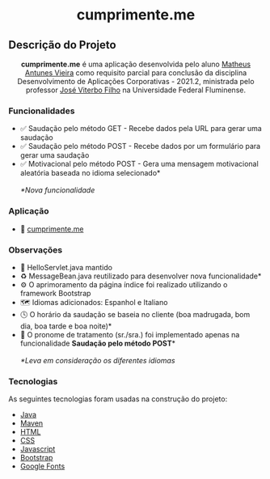 <h1 align="center">cumprimente.me</h1>

## Descrição do Projeto
<p align="center"><b>cumprimente.me</b> é uma aplicação desenvolvida pelo aluno <a href="https://github.com/Mathunes" target="_blank">Matheus Antunes Vieira</a> como requisito parcial para conclusão da disciplina Desenvolvimento de Aplicações Corporativas - 2021.2, ministrada pelo professor <a href="https://github.com/jviterbo" target="_blank">José Viterbo Filho</a> na Universidade Federal Fluminense.</p>

### Funcionalidades

- ✅ Saudação pelo método GET - Recebe dados pela URL para gerar uma saudação
- ✅ Saudação pelo método POST - Recebe dados por um formulário para gerar uma saudação
- ✅ Motivacional pelo método POST - Gera uma mensagem motivacional aleatória baseada no idioma selecionado*<br><br>
<i>*Nova funcionalidade</i>

### Aplicação

- 🤝 <a href="https://cumprimente-me.herokuapp.com/" target="_blank">cumprimente.me</a>

### Observações

- 📌 HelloServlet.java mantido
- ♻️ MessageBean.java reutilizado para desenvolver nova funcionalidade*
- ⚙️ O aprimoramento da página índice foi realizado utilizando o framework Bootstrap
- 🗺️ Idiomas adicionados: Espanhol e Italiano
- 🕓 O horário da saudação se baseia no cliente (boa madrugada, bom dia, boa tarde e boa noite)*
- 💬 O pronome de tratamento (sr./sra.) foi implementado apenas na funcionalidade <b>Saudação pelo método POST</b>*<br><br>
<i>*Leva em consideração os diferentes idiomas</i>

### Tecnologias

As seguintes tecnologias foram usadas na construção do projeto:

- [Java](https://www.java.com/pt-BR/)
- [Maven](https://maven.apache.org/)
- [HTML](https://www.w3schools.com/html/)
- [CSS](https://www.w3schools.com/css/)
- [Javascript](https://www.javascript.com/)
- [Bootstrap](https://getbootstrap.com/docs/5.1/getting-started/introduction/)
- [Google Fonts](https://fonts.google.com/)
